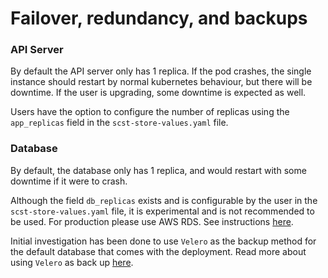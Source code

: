 # Failover, redundancy, and backups

### API Server

By default the API server only has 1 replica. 
If the pod crashes, the single instance should restart by normal kubernetes behaviour, but there will be downtime.
If the user is upgrading, some downtime is expected as well.

Users have the option to configure the number of replicas using the `app_replicas` field in the `scst-store-values.yaml` file.

### Database

By default, the database only has 1 replica, and would restart with some downtime if it were to crash.

Although the field `db_replicas` exists and is configurable by the user in the `scst-store-values.yaml` file, it is experimental and is not recommended to be used.
For production please use AWS RDS. See instructions [here](use_aws_rds.md).

Initial investigation has been done to use `Velero` as the backup method for the default database that comes with the deployment.
Read more about using `Velero` as back up [here](backups.md).

